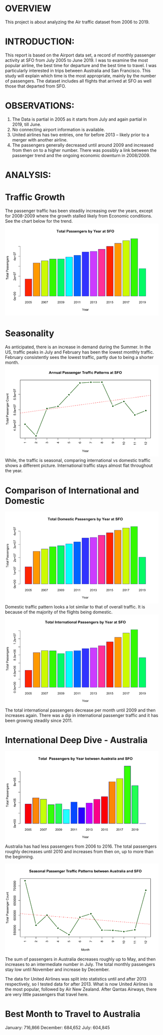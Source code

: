 # OVERVIEW
This project is about analyzing the Air traffic dataset from 2006 to 2019.

# INTRODUCTION:
This report is based on the Airport data set, a record of monthly passenger activity at SFO from July 2005 to June 2019. I was to examine the most popular airline, the best time for departure and the best time to travel.  I was particularly interested in trips between Australia and San Francisco. This study will explain which time is the most appropriate, mainly by the number of passengers. The dataset includes all flights that arrived at SFO as well those that departed from SFO. 

# OBSERVATIONS:
1.	The Data is partial in 2005 as it starts from July and again partial in 2019, till June. 
2.	No connecting airport information is available. 
3.	United airlines has two entries, one for before 2013 – likely prior to a merger with another airline.
4.	The passengers generally decreased until around 2009 and increased from then on to a higher number. There was possibly a link between the passenger trend and the ongoing economic downturn in 2008/2009.

# ANALYSIS:
# Traffic Growth
The passenger traffic has been steadily increasing over the years, except for 2008-2009 where the growth stalled likely from Economic conditions.  See the chart below for the trend.
![Total Passengers by Year at SFO](charts/yearly_patterns.png)

# Seasonality 
As anticipated, there is an increase in demand during the Summer. In the US, traffic peaks in July and February has been the lowest monthly traffic. February consistently sees the lowest traffic, partly due to being a shorter month. 
![Overall Traffic at SFO](charts/02_seasonal_patterns.png)
While, the traffic is seasonal, comparing international vs domestic traffic shows a different picture. International traffic stays almost flat throughout the year. 

# Comparison of International and Domestic
![Total Domestic Passengers by Year at SFO](charts/yearly_dom_sum_bar.png)
Domestic traffic pattern looks a lot similar to that of overall traffic. It is because of the majority of the flights being domestic. 
![Total International Passengers by Year at SFO](charts/yearly_intl_sum_bar.png)
The total international passengers decrease per month until 2009 and then increases again. There was a dip in international passenger traffic and it has been growing steadily since 2011.

# International Deep Dive - Australia
![Total Passengers by Year between Australia and SFO](charts/yearly_aust_sum_bar.png)
Australia has had less passengers from 2006 to 2016. The total passengers roughly decreases until 2010 and increases from then on, up to more than the beginning.

![Total Monthly Passengers between Australia and SFO](charts/Aust_sfo_mon.png)
The sum of passengers in Australia decreases roughly up to May, and then increases to an intermediate number in July. The total monthly passengers stay low until November and increase by December.

The data for United Airlines was split into statistics until and after 2013 respectively, so I tested data for after 2013. What is now United Airlines is the most popular, followed by Air New Zealand. After Qantas Airways, there are very little passengers that travel here. 

# Best Month to Travel to Australia
January:	716,866
December:	684,652
July:	604,845
